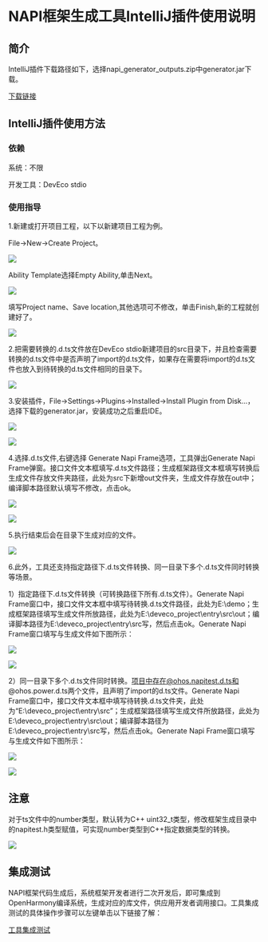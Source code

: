 # NAPI框架生成工具IntelliJ插件使用说明

## 简介

IntelliJ插件下载路径如下，选择napi_generator_outputs.zip中generator.jar下载。

[下载链接](http://ftpkaihongdigi.i234.me:5000/fsdownload/GGsW3B68u/generator_outputs)               

## IntelliJ插件使用方法

### 依赖

系统：不限

开发工具：DevEco stdio

### 使用指导

1.新建或打开项目工程，以下以新建项目工程为例。

File->New->Create Project。

![](../../figures/DevEco_step_newFile.png)

Ability Template选择Empty Ability,单击Next。

![](../../figures/DevEco_step_firstNext.png)

填写Project name、Save location,其他选项可不修改，单击Finish,新的工程就创建好了。

![](../../figures/DevEco_step_finish.png)

2.把需要转换的.d.ts文件放在DevEco stdio新建项目的src目录下，并且检查需要转换的d.ts文件中是否声明了import的d.ts文件，如果存在需要将import的d.ts文件也放入到待转换的d.ts文件相同的目录下。

![](../../figures/DevEco_step_project.png)

3.安装插件，File->Settings->Plugins->Installed->Install Plugin from Disk...，选择下载的generator.jar，安装成功之后重启IDE。

![](../../figures/DevEco_step_pluginsOk.png)

![](../../figures/DevEco_step_applyPlugins.png)

4.选择.d.ts文件,右键选择 Generate Napi Frame选项，工具弹出Generate Napi Frame弹窗。接口文件文本框填写.d.ts文件路径；生成框架路径文本框填写转换后生成文件存放文件夹路径，此处为src下新增out文件夹，生成文件存放在out中；编译脚本路径默认填写不修改，点击ok。

![](../../figures/DevEco_step_generate.png)

![](../../figures/DevEco_step_generate_ok.png)

5.执行结束后会在目录下生成对应的文件。

![](../../figures/DevEco_step_generateSuccess.png)

6.此外，工具还支持指定路径下.d.ts文件转换、同一目录下多个.d.ts文件同时转换等场景。

1）指定路径下.d.ts文件转换（可转换路径下所有.d.ts文件）。Generate Napi Frame窗口中，接口文件文本框中填写待转换.d.ts文件路径，此处为E:\demo；生成框架路径填写生成文件所放路径，此处为E:\deveco_project\entry\src\out；编译脚本路径为E:\deveco_project\entry\src写，然后点击ok。Generate Napi Frame窗口填写与生成文件如下图所示：

![](../../figures/DevEco_converse_dir.png)

![](../../figures/DevEco_converse_dir_succ.png)

2）同一目录下多个.d.ts文件同时转换。项目中存在@ohos.napitest.d.ts和@ohos.power.d.ts两个文件，且声明了import的d.ts文件。Generate Napi Frame窗口中，接口文件文本框中填写待转换.d.ts文件夹，此处为“E:\deveco_project\entry\src”；生成框架路径填写生成文件所放路径，此处为E:\deveco_project\entry\src\out；编译脚本路径为E:\deveco_project\entry\src写，然后点击ok。Generate Napi Frame窗口填写与生成文件如下图所示：

![](../../figures/DevEco_converse_file.png)

![](../../figures/DevEco_converse_file_succ.png)

## 注意

对于ts文件中的number类型，默认转为C++ uint32_t类型，修改框架生成目录中的napitest.h类型赋值，可实现number类型到C++指定数据类型的转换。

![](../../figures/instruction_number_type.png)

## 集成测试
NAPI框架代码生成后，系统框架开发者进行二次开发后，即可集成到OpenHarmony编译系统，生成对应的库文件，供应用开发者调用接口。工具集成测试的具体操作步骤可以左键单击以下链接了解：

[工具集成测试](https://gitee.com/openharmony/napi_generator/blob/master/docs/INTEGRATION_TESTING_ZH.md)

